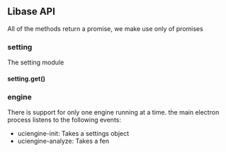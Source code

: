 
## Libase API

All of the methods return a promise, we make use only of promises

### setting

The setting module

#### setting.get(<string>)

### engine
There is support for only one engine running at a time.
the main electron process listens to the following events:
- uciengine-init: Takes a settings object
- uciengine-analyze: Takes a fen

